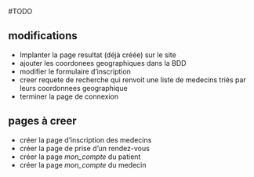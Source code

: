 #TODO

## modifications
* Implanter la page resultat (déjà créée) sur le site
* ajouter les coordonees geographiques dans la BDD
* modifier le formulaire d’inscription
* creer requete de recherche qui renvoit une liste de medecins triés par leurs coordonnees geographique
* terminer la page de connexion
## pages à creer
* créer la page d’inscription des medecins
* créer la page de prise d’un rendez-vous
* créer la page *mon_compte* du patient
* créer la page *mon_compte* du medecin

